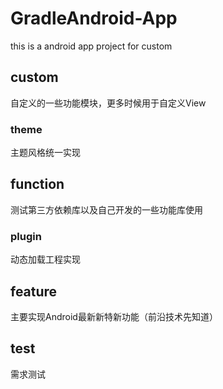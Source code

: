 GradleAndroid-App
=================

this is a android app project for custom

## custom
自定义的一些功能模块，更多时候用于自定义View

### theme
主题风格统一实现

## function
测试第三方依赖库以及自己开发的一些功能库使用

### plugin
动态加载工程实现

## feature
主要实现Android最新新特新功能（前沿技术先知道）

## test
需求测试

